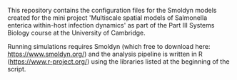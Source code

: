 This repository contains the configuration files for the Smoldyn models created for the mini project 'Multiscale spatial models of Salmonella enterica within-host infection dynamics' as part of the Part III Systems Biology course at the University of Cambridge.

Running simulations requires Smoldyn (which free to download here: https://www.smoldyn.org/) and the analysis pipeline is written in R (https://www.r-project.org/) using the libraries listed at the beginning of the script. 
